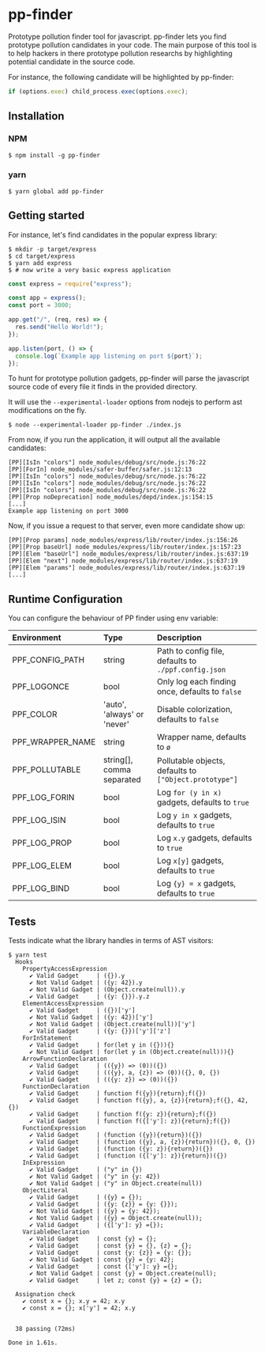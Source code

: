 # pp-finder

Prototype pollution finder tool for javascript. pp-finder lets you find prototype pollution candidates in your code. The main purpose of this tool is to help hackers in there prototype pollution researchs by highlighting potential candidate in the source code.

For instance, the following candidate will be highlighted by pp-finder:

```javascript
if (options.exec) child_process.exec(options.exec);
```

## Installation

### NPM

```shell
$ npm install -g pp-finder
```

### yarn

```shell
$ yarn global add pp-finder
```

## Getting started

For instance, let's find candidates in the popular express library:

```
$ mkdir -p target/express
$ cd target/express
$ yarn add express
$ # now write a very basic express application
```

```javascript
const express = require("express");

const app = express();
const port = 3000;

app.get("/", (req, res) => {
  res.send("Hello World!");
});

app.listen(port, () => {
  console.log(`Example app listening on port ${port}`);
});
```

To hunt for prototype pollution gadgets, pp-finder will parse the javascript source code of every file it finds in the provided directory.

It will use the `--experimental-loader` options from nodejs to perform ast modifications on the fly.

```shell
$ node --experimental-loader pp-finder ./index.js
```

From now, if you run the application, it will output all the available candidates:

```
[PP][IsIn "colors"] node_modules/debug/src/node.js:76:22
[PP][ForIn] node_modules/safer-buffer/safer.js:12:13
[PP][IsIn "colors"] node_modules/debug/src/node.js:76:22
[PP][IsIn "colors"] node_modules/debug/src/node.js:76:22
[PP][IsIn "colors"] node_modules/debug/src/node.js:76:22
[PP][Prop noDeprecation] node_modules/depd/index.js:154:15
[...]
Example app listening on port 3000
```

Now, if you issue a request to that server, even more candidate show up:

```
[PP][Prop params] node_modules/express/lib/router/index.js:156:26
[PP][Prop baseUrl] node_modules/express/lib/router/index.js:157:23
[PP][Elem "baseUrl"] node_modules/express/lib/router/index.js:637:19
[PP][Elem "next"] node_modules/express/lib/router/index.js:637:19
[PP][Elem "params"] node_modules/express/lib/router/index.js:637:19
[...]
```

## Runtime Configuration

You can configure the behaviour of PP finder using env variable:

| Environment      | Type                        | Description                                            |
| :--------------- | :-------------------------- | :----------------------------------------------------- |
| PPF_CONFIG_PATH  | string                      | Path to config file, defaults to `./ppf.config.json`   |
| PPF_LOGONCE      | bool                        | Only log each finding once, defaults to `false`        |
| PPF_COLOR        | 'auto', 'always' or 'never' | Disable colorization, defaults to `false`              |
| PPF_WRAPPER_NAME | string                      | Wrapper name, defaults to `ø`                          |
| PPF_POLLUTABLE   | string[], comma separated   | Pollutable objects, defaults to `["Object.prototype"]` |
| PPF_LOG_FORIN    | bool                        | Log `for (y in x)` gadgets, defaults to `true`         |
| PPF_LOG_ISIN     | bool                        | Log `y in x` gadgets, defaults to `true`               |
| PPF_LOG_PROP     | bool                        | Log `x.y` gadgets, defaults to `true`                  |
| PPF_LOG_ELEM     | bool                        | Log `x[y]` gadgets, defaults to `true`                 |
| PPF_LOG_BIND     | bool                        | Log `{y} = x` gadgets, defaults to `true`              |

## Tests

Tests indicate what the library handles in terms of AST visitors:

```shell
$ yarn test
  Hooks
    PropertyAccessExpression
      ✔️ Valid Gadget     | ({}).y
      ✔️ Not Valid Gadget | ({y: 42}).y
      ✔️ Not Valid Gadget | (Object.create(null)).y
      ✔️ Valid Gadget     | ({y: {}}).y.z
    ElementAccessExpression
      ✔️ Valid Gadget     | ({})['y']
      ✔️ Not Valid Gadget | ({y: 42})['y']
      ✔️ Not Valid Gadget | (Object.create(null))['y']
      ✔️ Valid Gadget     | ({y: {}})['y']['z']
    ForInStatement
      ✔️ Valid Gadget     | for(let y in ({})){}
      ✔️ Not Valid Gadget | for(let y in (Object.create(null))){}
    ArrowFunctionDeclaration
      ✔️ Valid Gadget     | (({y}) => (0))({})
      ✔️ Valid Gadget     | (({y}, a, {z}) => (0))({}, 0, {})
      ✔️ Valid Gadget     | (({y: z}) => (0))({})
    FunctionDeclaration
      ✔️ Valid Gadget     | function f({y}){return};f({})
      ✔️ Valid Gadget     | function f({y}, a, {z}){return};f({}, 42, {})
      ✔️ Valid Gadget     | function f({y: z}){return};f({})
      ✔️ Valid Gadget     | function f({['y']: z}){return};f({})
    FunctionExpression
      ✔️ Valid Gadget     | (function ({y}){return})({})
      ✔️ Valid Gadget     | (function ({y}, a, {z}){return})({}, 0, {})
      ✔️ Valid Gadget     | (function ({y: z}){return})({})
      ✔️ Valid Gadget     | (function ({['y']: z}){return})({})
    InExpression
      ✔️ Valid Gadget     | ("y" in {})
      ✔️ Not Valid Gadget | ("y" in {y: 42})
      ✔️ Not Valid Gadget | ("y" in Object.create(null))
    ObjectLiteral
      ✔️ Valid Gadget     | ({y} = {});
      ✔️ Valid Gadget     | ({y: {z}} = {y: {}});
      ✔️ Not Valid Gadget | ({y} = {y: 42});
      ✔️ Not Valid Gadget | ({y} = Object.create(null));
      ✔️ Valid Gadget     | ({['y']: y} ={});
    VariableDeclaration
      ✔️ Valid Gadget     | const {y} = {};
      ✔️ Valid Gadget     | const {y} = {}, {z} = {};
      ✔️ Valid Gadget     | const {y: {z}} = {y: {}};
      ✔️ Not Valid Gadget | const {y} = {y: 42};
      ✔️ Valid Gadget     | const {['y']: y} ={};
      ✔️ Not Valid Gadget | const {y} = Object.create(null);
      ✔️ Valid Gadget     | let z; const {y} = {z} = {};

  Assignation check
    ✔️ const x = {}; x.y = 42; x.y
    ✔️ const x = {}; x['y'] = 42; x.y


  38 passing (72ms)

Done in 1.61s.


```
